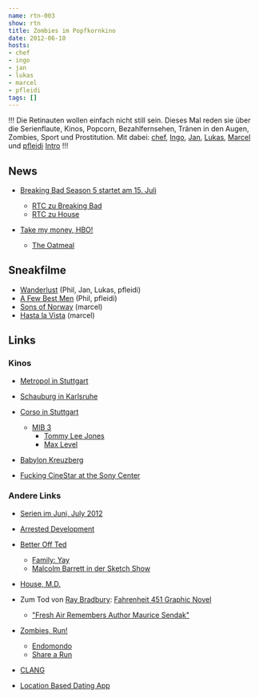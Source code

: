 ```yaml
---
name: rtn-003
show: rtn
title: Zombies im Popfkornkino
date: 2012-06-10
hosts:
- chef
- ingo
- jan
- lukas
- marcel
- pfleidi
tags: []
---
```

!!!
Die Retinauten wollen einfach nicht still sein. Dieses Mal reden sie über die Serienflaute, Kinos, Popcorn, Bezahlfernsehen, Tränen in den Augen, Zombies, Sport und Prostitution. Mit dabei: [chef](https://twitter.com/grischder), [Ingo](https://twitter.com/ingoebel), [Jan](https://twitter.com/jvanvinkenroye), [Lukas](https://twitter.com/blubser), [Marcel](https://twitter.com/xartas) und [pfleidi](https://twitter.com/pfleidi) [Intro](http://www.youtube.com/watch?v=25KABvPbq-U)
!!!

## News

- [Breaking Bad Season 5 startet am 15. Juli](http://www.huffingtonpost.com/2012/06/04/breaking-bad-season-5-poster_n_1568765.html?ref=tv)
  - [RTC zu Breaking Bad](https://secure.retinacast.de/rtc-s01e04-breaking-bad/)
  - [RTC zu House](https://secure.retinacast.de/rtc-s02e05-house/)

- [Take my money, HBO!](http://takemymoneyhbo.com/)
  - [The Oatmeal](http://theoatmeal.com/comics/game_of_thrones)

## Sneakfilme

- [Wanderlust](http://www.imdb.com/title/tt1655460/) (Phil, Jan, Lukas, pfleidi)
- [A Few Best Men](http://www.imdb.com/title/tt1640711/) (Phil, pfleidi)
- [Sons of Norway](http://www.imdb.de/title/tt1601227/) (marcel)
- [Hasta la Vista](http://www.imdb.com/title/tt1601227/) (marcel)

## Links

### Kinos

- [Metropol in Stuttgart](http://www.innenstadt-kinos.de/)
- [Schauburg in Karlsruhe](http://schauburg.de)
- [Corso in Stuttgart](http://www.corso-kino.de)
  - [MIB 3](http://www.imdb.com/title/tt1409024/)
    -  [Tommy Lee Jones](http://de.wikipedia.org/wiki/Tommy_Lee_Jones)
     -  [Max Level](88.84.128.30/~isnochys/wordpress/wp-content/2009/10/when-you-reach-max-level-you-stop-leveling.jpg)

- [Babylon Kreuzberg](http://www.babylonberlin.de)
- [Fucking CineStar at the Sony Center](http://www.cinestar.de/de/kino/berlin-cinestar-original-im-sony-center/filmprogramm/)

### Andere Links

- [Serien im Juni, July 2012](http://www.huffingtonpost.com/2012/05/04/summer-tv-premiere-dates-2012_n_1466214.html?page=3)
- [Arrested Development](http://www.amazon.de/Arrested-Development-S1-3-UK-Import/dp/B002JIN1KC/ref=sr_1_1?ie=UTF8&qid=1339356587&sr=8-1&tag=aflattrcom543-21)
- [Better Off Ted](http://www.imdb.com/title/tt1235547/)
  - [Family: Yay](http://www.youtube.com/watch?v=Kul9luAFqXw)
  - [Malcolm Barrett in der Sketch Show](http://www.youtube.com/watch?v=cBzIqpQ8c9U)

- [House, M.D.](https://secure.retinacast.de/rtc-s02e05-house/)
- Zum Tod von [Ray Bradbury](http://en.wikipedia.org/wiki/Ray_Bradbury): [Fahrenheit 451 Graphic Novel](http://www.amazon.de/Fahrenheit-451-Graphic-Ray-Bradbury/dp/3821861061/ref=sr_1_1?ie=UTF8&qid=1339352850&sr=8-1&tag=aflattrcom543-21)
  - ["Fresh Air Remembers Author Maurice Sendak"](http://www.npr.org/2012/05/08/152248901/fresh-air-remembers-author-maurice-sendak)

- [Zombies, Run!](https://www.zombiesrungame.com/)
  - [Endomondo](http://www.endomondo.com/)
  - [Share a Run](http://www.slideshare.net/DaPhilz/android-share-a-run-1667930)

- [CLANG](http://www.kickstarter.com/projects/260688528/clang)
- [Location Based Dating App](http://www.giga.de/apps/android-market/news/grindr-dating-app/)
